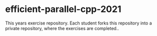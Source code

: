 # efficient-parallel-cpp-2021

This years exercise repository. Each student forks this repository into a private repository, where the exercises are completed..